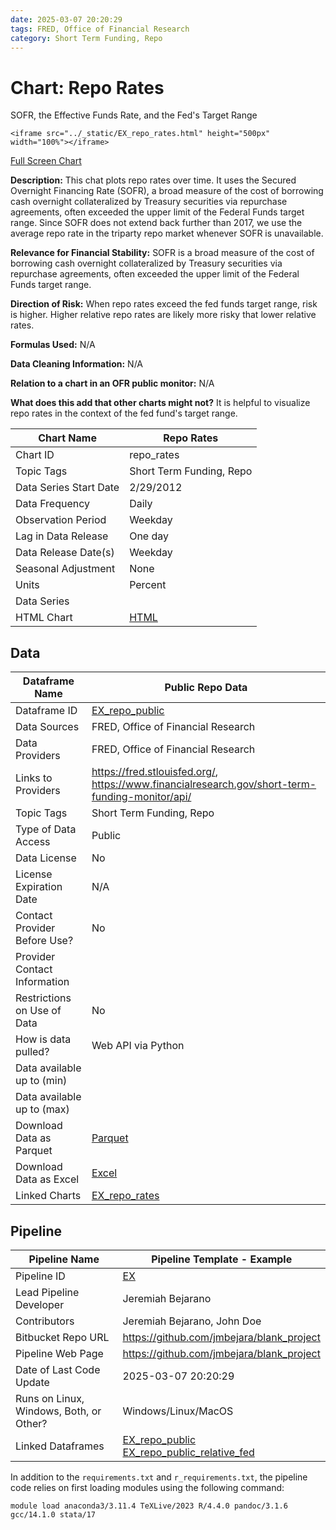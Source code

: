 ```yaml
---
date: 2025-03-07 20:20:29
tags: FRED, Office of Financial Research
category: Short Term Funding, Repo
---
```


# Chart: Repo Rates
SOFR, the Effective Funds Rate, and the Fed's Target Range

```{raw} html
<iframe src="../_static/EX_repo_rates.html" height="500px" width="100%"></iframe>
```
[Full Screen Chart](../download_chart/EX_repo_rates.html)


**Description:** This chat plots repo rates over time. It uses the Secured Overnight Financing Rate (SOFR), a broad measure of the cost of borrowing cash overnight collateralized by Treasury securities via repurchase agreements, often exceeded the upper limit of the Federal Funds target range. Since SOFR does not extend back further than 2017, we use the average repo rate in the triparty repo market whenever SOFR is unavailable.

**Relevance for Financial Stability:** SOFR is a broad measure of the cost of borrowing cash overnight collateralized by Treasury securities via repurchase agreements, often exceeded the upper limit of the Federal Funds target range.

**Direction of Risk:** When repo rates exceed the fed funds target range, risk is higher. Higher relative repo rates are likely more risky that lower relative rates.

**Formulas Used:** N/A

**Data Cleaning Information:** N/A

**Relation to a chart in an OFR public monitor:** N/A

**What does this add that other charts might not?** It is helpful to visualize repo rates in the context of the fed fund's target range.





| Chart Name             | Repo Rates                                             |
|------------------------|------------------------------------------------------------|
| Chart ID               | repo_rates                                               |
| Topic Tags             | Short Term Funding, Repo                                |
| Data Series Start Date | 2/29/2012                                 |
| Data Frequency         | Daily                                         |
| Observation Period     | Weekday                                     |
| Lag in Data Release    | One day                                    |
| Data Release Date(s)   | Weekday                                     |
| Seasonal Adjustment    | None                                    |
| Units                  | Percent                                                  |
| Data Series            |                                             |
| HTML Chart             | [HTML](../download_chart/EX_repo_rates.html)    |

## Data

| Dataframe Name                 | Public Repo Data                                                   |
|--------------------------------|--------------------------------------------------------------------------------------|
| Dataframe ID                   | [EX_repo_public](../dataframes/EX_repo_public.md)                       |
| Data Sources                   | FRED, Office of Financial Research                                        |
| Data Providers                 | FRED, Office of Financial Research                                      |
| Links to Providers             | https://fred.stlouisfed.org/, https://www.financialresearch.gov/short-term-funding-monitor/api/                             |
| Topic Tags                     | Short Term Funding, Repo                                          |
| Type of Data Access            | Public                                              |
| Data License                   | No                                                     |
| License Expiration Date        | N/A                                          |
| Contact Provider Before Use?   | No                                         |
| Provider Contact Information   |                                             |
| Restrictions on Use of Data    | No                                               |
| How is data pulled?            | Web API via Python                                                    |
| Data available up to (min)     |                                                              |
| Data available up to (max)     |                                                              |
| Download Data as Parquet       | [Parquet](../download_dataframe/EX_repo_public.parquet)            |
| Download Data as Excel         | [Excel](../download_dataframe/EX_repo_public.xlsx)                 |
| Linked Charts                  |   [EX_repo_rates](../charts/EX_repo_rates.md)<br>   |

## Pipeline

| Pipeline Name                   | Pipeline Template - Example                       |
|---------------------------------|--------------------------------------------------------|
| Pipeline ID                     | [EX](../index.md)              |
| Lead Pipeline Developer         | Jeremiah Bejarano             |
| Contributors                    | Jeremiah Bejarano, John Doe           |
| Bitbucket Repo URL              | https://github.com/jmbejara/blank_project                        |
| Pipeline Web Page               | <a href="https://github.com/jmbejara/blank_project">https://github.com/jmbejara/blank_project</a>      |
| Date of Last Code Update        | 2025-03-07 20:20:29           |
| Runs on Linux, Windows, Both, or Other? |Windows/Linux/MacOS|
| Linked Dataframes               |  [EX_repo_public](../dataframes/EX_repo_public.md)<br>  [EX_repo_public_relative_fed](../dataframes/EX_repo_public_relative_fed.md)<br>  |


In addition to the `requirements.txt` and `r_requirements.txt`, the pipeline code relies
on first loading modules using the following command:
```
module load anaconda3/3.11.4 TeXLive/2023 R/4.4.0 pandoc/3.1.6 gcc/14.1.0 stata/17
```
